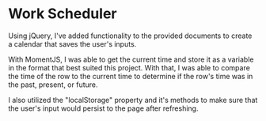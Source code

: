 # Work Scheduler

Using jQuery, I've added functionality to the provided documents to create a calendar that saves the user's inputs.

With MomentJS, I was able to get the current time and store it as a variable in the format that best suited this project.
With that, I was able to compare the time of the row to the current time to determine if the row's time was in the past, present, or future.

I also utilized the "localStorage" property and it's methods to make sure that the user's input would persist to the page after refreshing.

